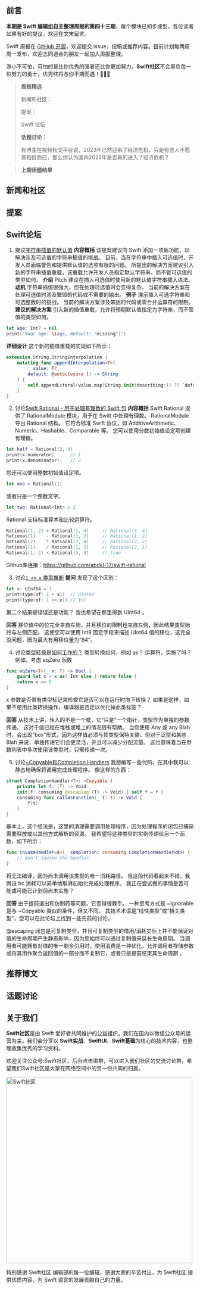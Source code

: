 ## 前言

**本期是 Swift 编辑组自主整理周报的第四十三期**，每个模块已初步成型。各位读者如果有好的提议，欢迎在文末留言。

Swift 周报在 [GitHub 开源](https://github.com/SwiftCommunityRes/SwiftWeekly "SwiftWeekly")，欢迎提交 issue，投稿或推荐内容。目前计划每两周周一发布，欢迎志同道合的朋友一起加入周报整理。

渺小不可怕，可怕的是比你优秀的强者还比你更加努力。**Swift社区**不会辜负每一位努力的勇士，优秀终将与你不期而遇！👊👊👊

> **周报精选**
>
> 新闻和社区：
> 
> 提案：
> 
> Swift 论坛：
>
> **话题讨论：** 
> 
> 有博主在视频社交平台说，2023年已然迎来了经济危机，只是有些人不愿意相信而已，那么你认为国内2023年是否真的进入了经济危机？

>**上期话题结果**

## 新闻和社区


## 提案


## Swift论坛
1) 提议[字符串插值的默认值](https://forums.swift.org/t/pitch-default-values-for-string-interpolations/69381 "字符串插值的默认值")
**内容概括**
该提案建议向 Swift 添加一项新功能，以解决涉及可选值的字符串插值的挑战。 目前，当在字符串中插入可选值时，开发人员面临警告和提供默认值的选项有限的问题。 所提出的解决方案建议引入新的字符串插值重载，该重载允许开发人员指定默认字符串，而不管可选值的类型如何。
**介绍**
Pitch 建议在插入可选值时使用新的默认值字符串插入语法。
**动机**
字符串插值很强大，但在处理可选值时会变得复杂。
当前的解决方案在处理可选值时涉及繁琐的代码或不需要的输出。
**例子**
演示插入可选字符串和可选整数时的挑战。
当前的解决方案涉及笨拙的代码或零合并运算符的限制。
**建议的解决方案**
引入新的插值重载，允许将预期默认值指定为字符串，而不管值的类型如何。
```Swift
let age: Int? = nil
print("Your age: \(age, default: "missing")")
```
**详细设计**
这个新的插值重载的实现如下所示：
```Swift
extension String.StringInterpolation {
    mutating func appendInterpolation<T>(
        _ value: T?, 
        default: @autoclosure () -> String
    ) {
        self.appendLiteral(value.map(String.init(describing:)) ?? `default`())
    }
}
```

2) 讨论[Swift Rational - 用于处理有理数的 Swift 包](https://forums.swift.org/t/swift-rational-swift-package-for-working-with-rational-numbers/69344 "Swift Rational - 用于处理有理数的 Swift 包")
**内容概括**
Swift Rational 提供了 RationalModule 模块，用于在 Swift 中处理有理数。
RationalModule 导出 Rational 结构。 它符合标准 Swift 协议，如 AdditiveArithmetic、Numeric、Hashable、Comparable 等。
您可以使用分数初始值设定项创建有理值。
```Swift
let half = Rational(2, 4)
print(x.numerator)		// 1
print(x.denominator).	// 2
```
您还可以使用整数初始值设定项。
```Swift
let one = Rational(1)
```
或者只是一个整数文字。
```Swift
let two: Rational<Int> = 2
```
Rational 支持标准算术和比较运算符。
```Swift
Rational(1, 2) + Rational(1, 4)		// Rational(3, 4)
Rational(1)    - Rational(1, 2)		// Rational(1, 2)
Rational(2)    * Rational(3, 4)		// Rational(3, 2)
Rational(1)    / Rational(1, 2)		// Rational(2, 1)
Rational(1, 2) < Rational(3, 4)		// true
```
Github库连接：https://github.com/abdel-17/swift-rational

3) 讨论[`1 << x` 类型推断](https://forums.swift.org/t/1-x-type-inference/69417 "`1 << x` 类型推断")
**提问**
发现了这个区别：
```Swift
let x: UInt64 = 1
print(type(of: 1 + x))  // UInt64
print(type(of: 1 << x)) // Int
```
第二个结果是错误还是功能？ 我也希望在那里得到 UInt64 。

**回答**
移位值中的位完全来自左侧，并且移位的限制也来自左侧，因此结果类型始终与左侧匹配。 这使您可以使用 Int8 固定字段来描述 UInt64 值的移位，这完全没问题，因为最大有用移位量为“64”。

4) 讨论[类型转换是如何工作的？](https://forums.swift.org/t/how-does-type-casting-work/69350 "类型转换是如何工作的？")
类型转换如何，例如 as？ 运算符，实施了吗？
例如，考虑 eqZero 函数
```Swift
func eqZero<T>(_ x: T) -> Bool {
    guard let x = x as? Int else { return false }
    return x == 0
}
```
x 参数是否带有类型标记来检查它是否可以在运行时向下转换？
如果是这样，如果不使用此类转换操作，编译器是否足以优化掉此类标签？

**回答**
从技术上讲，传入的不是一个框，它“只是”一个指针，类型作为单独的参数传递。 这对于值已经在堆栈或堆上的情况很有帮助。 当您使用 Any 或 any Blah 时，会出现“box”形式，因为这样值必须与其类型保持关联，但对于泛型和某些 Blah 来说，单独传递它们会更灵活，并且可以减少分配流量。 这也意味着当在参数列表中多次使用该类型时，只需传递一次。

5) 讨论[~Copyable和Completion Handlers](https://forums.swift.org/t/copyable-and-completion-handlers/69383 "~Copyable和Completion Handlers")
我想编写一些代码，在其中我可以静态地确保将调用完成处理程序。 像这样的东西：
```Swift
struct CompletionHandler<T>: ~Copyable {
    private let f: (T) -> Void
    init(f: consuming @escaping (T) -> Void) { self.f = f }
    consuming func callAsFunction(_ t: T) -> Void {
        f(t)
    }
}
```
基本上，这个想法是，这里的清理需要调用处理程序，因为处理程序的闭包已捕获需要释放或以其他方式解析的资源。
我希望将这种类型的实例传递给另一个函数，如下所示：
```Swift
func invokeHandler<A>(_ completion: consuming CompletionHandler<A>) {
    // don't invoke the handler
}
```
将无法编译，因为尚未调用该类型的唯一消耗路径。
但这段代码看起来不错，我假设 bc 消耗可以简单地取消初始化完成处理程序。 我正在尝试做的事情是否可能或可能已计划但尚未实施？

**回答**
由于提前退出和仿制药等问题，它变得很棘手。 一种思考方式是 ~Ignorable 是与 ~Copyable 类似的条件，但又不同。 其技术术语是“线性类型”或“相关类型”，您可以在此论坛上找到一些先前的讨论。

@escaping 闭包是可复制类型，并且可复制类型的借用/消耗实际上并不能保证对值的生命周期产生静态影响，因为您始终可以通过复制值来延长生命周期。 当调用者可能拥有对值的唯一剩余引用时，使用消费是一种优化，允许调用者存储参数或将其用作聚合返回值的一部分而不复制它，或者只是提前结束其生命周期 。

## 推荐博文

## 话题讨论


## 关于我们

**Swift社区**是由 Swift 爱好者共同维护的公益组织，我们在国内以微信公众号的运营为主，我们会分享以 **Swift实战**、**SwiftUl**、**Swift基础**为核心的技术内容，也整理收集优秀的学习资料。

欢迎关注公众号:Swift社区，后台点击进群，可以进入我们社区的交流讨论群。希望我们Swift社区是大家在网络空间中的另一份共同的归属。

<img width="500" alt="Swift社区" src="https://user-images.githubusercontent.com/24238160/132703149-34121c6c-fd18-491c-a697-58a0fabf3060.png">

特别感谢 Swift社区 编辑部的每一位编辑，感谢大家的辛苦付出，为 Swift社区 提供优质内容，为 Swift 语言的发展贡献自己的力量。
